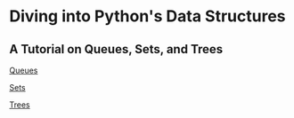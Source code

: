 # Diving into Python's Data Structures  
## A Tutorial on Queues, Sets, and Trees

[Queues](queues.md)

[Sets](sets.md)

[Trees](trees.md)